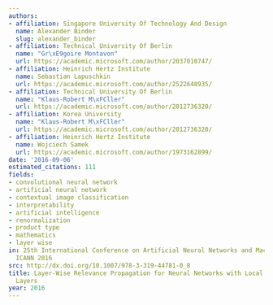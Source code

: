 ```yaml
---
authors:
- affiliation: Singapore University Of Technology And Design
  name: Alexander Binder
  slug: alexander_binder
- affiliation: Technical University Of Berlin
  name: "Gr\xE9goire Montavon"
  url: https://academic.microsoft.com/author/2037010747/
- affiliation: Heinrich Hertz Institute
  name: Sebastian Lapuschkin
  url: https://academic.microsoft.com/author/2522648935/
- affiliation: Technical University Of Berlin
  name: "Klaus-Robert M\xFCller"
  url: https://academic.microsoft.com/author/2012736320/
- affiliation: Korea University
  name: "Klaus-Robert M\xFCller"
  url: https://academic.microsoft.com/author/2012736320/
- affiliation: Heinrich Hertz Institute
  name: Wojciech Samek
  url: https://academic.microsoft.com/author/1973162899/
date: '2016-09-06'
estimated_citations: 111
fields:
- convolutional neural network
- artificial neural network
- contextual image classification
- interpretability
- artificial intelligence
- renormalization
- product type
- mathematics
- layer wise
in: 25th International Conference on Artificial Neural Networks and Machine Learning,
  ICANN 2016
src: http://dx.doi.org/10.1007/978-3-319-44781-0_8
title: Layer-Wise Relevance Propagation for Neural Networks with Local Renormalization
  Layers
year: 2016
---
```

